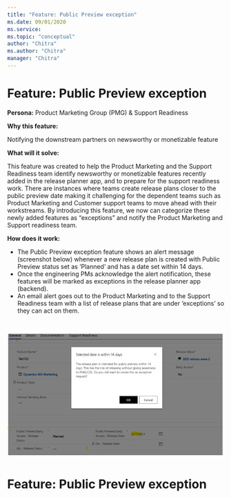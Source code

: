 ```yaml
---
title: "Feature: Public Preview exception"
ms.date: 09/01/2020
ms.service: 
ms.topic: "conceptual"
author: "Chitra"
ms.author: "Chitra"
manager: "Chitra"
---
```



# Feature: Public Preview exception

**Persona:** Product Marketing Group (PMG) & Support Readiness

**Why this feature:**

Notifying the downstream partners on newsworthy or monetizable feature 

**What will it solve:**

This feature was created to help the Product Marketing and the Support Readiness team identify newsworthy or monetizable features recently added in the release planner app, and to prepare for the support readiness work. There are instances where teams create release plans closer to the public preview date making it challenging for the dependent teams such as Product Marketing and Customer support teams to move ahead with their workstreams. By introducing this feature, we now can categorize these newly added features as “exceptions” and notify the Product Marketing and Support readiness team. 


**How does it work:**

-	The Public Preview exception feature shows an alert message (screenshot below) whenever a new release plan is created with Public Preview status set as ‘Planned’ and has a date set within 14 days. 
-	Once the engineering PMs acknowledge the alert notification, these features will be marked as exceptions in the release planner app (backend). 
-	An email alert goes out to the Product Marketing and to the Support Readiness team with a list of release plans that are under ‘exceptions’  so they can act on them. 


![Step two](media/Image4.png "Step two")
=======
# Feature: Public Preview exception 



